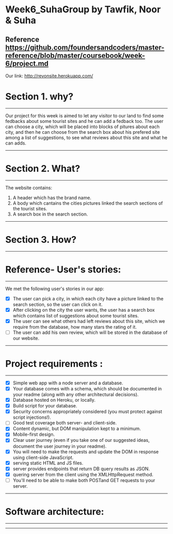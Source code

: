 # Week6_SuhaGroup by Tawfik, Noor & Suha

Reference https://github.com/foundersandcoders/master-reference/blob/master/coursebook/week-6/project.md
---
Our link: http://revonsite.herokuapp.com/

# Section 1. why?
---
Our project for this week is aimed to let any visitor to our land to find some fedbacks about some tourist sites and he can add a fedback too. The user can choose a city, which will be placed into blocks of pitures about each city, and then he can choose from the search box about his prefered site among a list of suggestions, to see what reviews about this site and what he can adds.
 
 --- 
 # Section 2. What?
 ---
 The website contains:
 1. A header which has the brand name.
 2. A body which cantains the cities pictures linked the search sections of the tourist sites.
 3. A search box in the search section.
 
 ---
 # Section 3. How?
 ---
 # Reference- User's stories:
 ---
 We met the following user's stories in our app:
 - [x] The user can pick a city, in which each city have a picture linked to the search section, so the user can click on it.
 - [x] After clicking on the city the user wants, the user has a search box which contains list of suggestions about some tourist sites.
 - [x] The user can see what others had left reviews about this site, which we require from the database, how many stars the rating of it.
 - [ ] The user can add his own review, which will be stored in the database of our website.
 ---
 # Project requirements :
 ---
- [x] Simple web app with a node server and a database.
- [x] Your database comes with a schema, which should be documented in your readme (along with any other architectural decisions).
- [x] Database hosted on Heroku, or locally.
- [x] Build script for your database.
- [x] Security concerns appropriately considered (you must protect against script injections!).
- [ ] Good test coverage both server- and client-side.
- [x] Content dynamic, but DOM manipulation kept to a minimum.
- [x] Mobile-first design.
- [x] Clear user journey (even if you take one of our suggested ideas, document the user journey in your readme).
- [x] You will need to make the requests and update the DOM in response using client-side JavaScript.
- [x] serving static HTML and JS files.
- [x] server provides endpoints that return DB query results as JSON. 
- [x] quering server from the client using the XMLHttpRequest method.
- [ ] You'll need to be able to make both POSTand GET requests to your server.
 ---
 # Software architecture:
 ---
 ---
 
 
